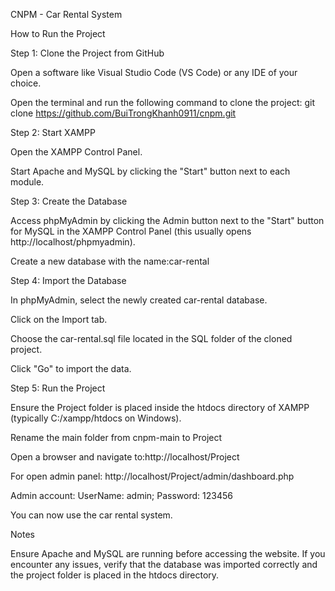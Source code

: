 CNPM - Car Rental System

How to Run the Project

Step 1: Clone the Project from GitHub

Open a software like Visual Studio Code (VS Code) or any IDE of your choice.

Open the terminal and run the following command to clone the project: git clone https://github.com/BuiTrongKhanh0911/cnpm.git

Step 2: Start XAMPP

Open the XAMPP Control Panel. 

Start Apache and MySQL by clicking the "Start" button next to each module.

Step 3: Create the Database

Access phpMyAdmin by clicking the Admin button next to the "Start" button for MySQL in the XAMPP Control Panel (this usually opens http://localhost/phpmyadmin).

Create a new database with the name:car-rental

Step 4: Import the Database

In phpMyAdmin, select the newly created car-rental database.

Click on the Import tab.

Choose the car-rental.sql file located in the SQL folder of the cloned project.

Click "Go" to import the data.

Step 5: Run the Project

Ensure the Project folder is placed inside the htdocs directory of XAMPP (typically C:/xampp/htdocs on Windows).

Rename the main folder from cnpm-main to Project

Open a browser and navigate to:http://localhost/Project

For open admin panel: http://localhost/Project/admin/dashboard.php

Admin account: UserName: admin; Password: 123456

You can now use the car rental system.

Notes

Ensure Apache and MySQL are running before accessing the website.
If you encounter any issues, verify that the database was imported correctly and the project folder is placed in the htdocs directory.

